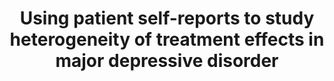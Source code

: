 --- 
abstract: '' 
authors: 
 - RC Kessler
 -  HM Van Loo
 -  KJ Wardenaar
 -  RM Bossarte
 -  LA Brenner
 -  ...
doi: '' 
featured: false 
publication: '*Epidemiology and psychiatric sciences*, 78' 
publication_short: '' 
publishDate: '2017-01-01' 
title: 'Using patient self-reports to study heterogeneity of treatment effects in major depressive disorder' 
url_code: '' 
url_dataset: '' 
url_pdf: '' 
url_poster: '' 
url_project: '' 
url_slides: '' 
url_source: '' 
url_video: '' 
---